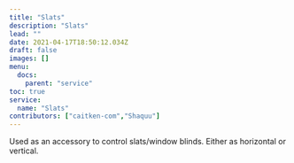 ```yaml
---
title: "Slats"
description: "Slats"
lead: ""
date: 2021-04-17T18:50:12.034Z
draft: false
images: []
menu:
  docs:
    parent: "service"
toc: true
service:
  name: "Slats"
contributors: ["caitken-com","Shaquu"]
---
```


Used as an accessory to control slats/window blinds. Either as horizontal or vertical.
